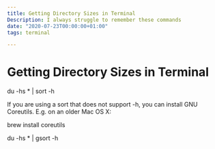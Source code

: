 ```yaml
---
title: Getting Directory Sizes in Terminal
Description: I always struggle to remember these commands
date: "2020-07-23T00:00:00+01:00"
tags: terminal

---
```

# Getting Directory Sizes in Terminal

du -hs * | sort -h

If you are using a sort that does not support -h, you can install GNU Coreutils. E.g. on an older Mac OS X:

brew install coreutils

du -hs * | gsort -h
